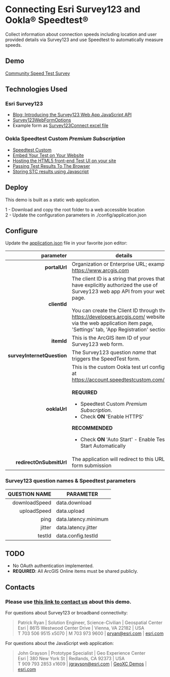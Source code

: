 # Connecting Esri Survey123 and Ookla® Speedtest®
 
Collect information about connection speeds including location and user provided details via Survey123 and use Speedtest to automatically measure speeds.   

## Demo
[Community Speed Test Survey](https://geoxc-apps2.bd.esri.com/DataCollection/Survey123Speedtest/index.html)

## Technologies Used

### Esri Survey123
- [Blog: Introducing the Survey123 Web App JavaScript API](https://community.esri.com/t5/arcgis-survey123-blog/introducing-the-survey123-web-app-javascript-api/ba-p/896667)
- [Survey123WebFormOptions](https://developers.arcgis.com/survey123/api-reference/web-app/Survey123WebFormOptions)
- Example form as [Survey123Connect excel file](https://github.com/jgrayson-apl/OoklaSpeedtest/blob/master/assets/APL_Ookla_Survey.xlsx)

### Ookla Speedtest Custom *Premium Subscription*
- [Speedtest Custom](https://www.ookla.com/speedtest-custom)
- [Embed Your Test on Your Website](https://support.ookla.com/hc/en-us/articles/115003370267-Embed-Your-Test-on-Your-Website)
- [Hosting the HTML5 front-end Test UI on your site](https://support.ookla.com/hc/en-us/articles/115001660712-Hosting-the-HTML5-front-end-Test-UI-on-your-site)
- [Passing Test Results To The Browser](https://support.ookla.com/hc/en-us/articles/115005319507-Passing-Test-Results-To-The-Browser)
- [Storing STC results using Javascript](https://support.ookla.com/hc/en-us/articles/360000725112)

## Deploy

This demo is built as a static web application.

1 - Download and copy the root folder to a web accessible location\
2 - Update the configuration parameters in ./config/application.json 

## Configure

Update the [application.json](https://github.com/jgrayson-apl/OoklaSpeedtest/blob/master/config/application.json) file in your favorite json editor:

|                  parameter | details                                                                                                                                                                                                                                                                                                     |
|---------------------------:|-------------------------------------------------------------------------------------------------------------------------------------------------------------------------------------------------------------------------------------------------------------------------------------------------------------|
|              **portalUrl** | Organization or Enterprise URL; example: https://www.arcgis.com                                                                                                                                                                                                                                             |
|               **clientId** | The client ID is a string that proves that you have explicitly authorized the use of Survey123 web app API from your web page.<br><br>You can create the Client ID through the https://developers.arcgis.com/ website, or via the web application item page, 'Settings' tab, 'App Registration' section.    |
|                 **itemId** | This is the ArcGIS item ID of your Survey123 web form.                                                                                                                                                                                                                                                      |
| **surveyInternetQuestion** | The Survey123 question *name* that triggers the SpeedTest form.                                                                                                                                                                                                                                             |
|               **ooklaUrl** | This is the custom Ookla test url configured at https://account.speedtestcustom.com/login <br><br>**REQUIRED**<ul><li>Speedtest Custom *Premium Subscription*.</li><li>Check **ON** 'Enable HTTPS'</li></ul>**RECOMMENDED**<ul><li>Check **ON** 'Auto Start' - Enable Test to Start Automatically</li></ul> |
|    **redirectOnSubmitUrl** | The application will redirect to this URL on form submission                                                                                                                                                                                                                                                |

### Survey123 question names & Speedtest parameters

| QUESTION NAME | PARAMETER            |
|--------------:|----------------------|
| downloadSpeed | data.download        | 
|   uploadSpeed | data.upload          |
|          ping | data.latency.minimum |
|        jitter | data.latency.jitter  |
|        testId | data.config.testId   |

## TODO
- No OAuth authentication implemented.
- **REQUIRED**: All ArcGIS Online items must be shared publicly.

## Contacts

### Please use [this link to contact us](mailto:jgrayson@esri.com;pryan@esri.com?subject=Survey123%20and%20OOKLA%20Speedtest%20Integration%20on%20GitHub&body=Hello,%0A%20%20I%20have%20a%20quesiton%20about%20the%20OOKLA%20Speed%20Test%20demo) about this demo. 

For questions about Survey123 or broadband connectivity:
> Patrick Ryan | Solution Engineer, Science-Civilian | Geospatial Center\
> Esri | 8615 Westwood Center Drive | Vienna, VA 22182 | USA\
> T 703 506 9515 x5070 | M 703 973 9600 | pryan@esri.com | [esri.com](https://www.esri.com)

 
For questions about the JavaScript web application:
> John Grayson | Prototype Specialist | Geo Experience Center\
> Esri | 380 New York St | Redlands, CA 92373 | USA\
> T 909 793 2853 x1609 | jgrayson@esri.com | [GeoXC Demos](https://www.esriurl.com/GeoXCDemos) | [esri.com](https://www.esri.com)

